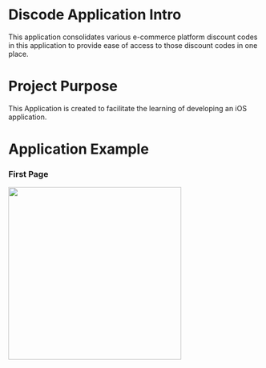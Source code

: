 # Discode Application Intro
This application consolidates various e-commerce platform discount codes in this application to provide ease of access to those discount codes in one place. 

# Project Purpose
This Application is created to facilitate the learning of developing an iOS application. 

# Application Example 
### First Page

<img src="[https://your-image-url.type](https://user-images.githubusercontent.com/73381439/178428378-0ab26144-ba1e-4a12-b657-44b0599e295f.png)" width="345" >

